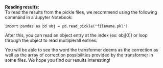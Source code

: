 <b>Reading results:</b>
<br>To read the results from the pickle files, we recommend using the following command in a Jupyter Notebook:

<code>import pandas as pd
obj = pd.read_pickle("filename.pkl")
</code>

After this, you can read an object entry at the index (ex: obj[0]) or loop through the object to read multiple/all entries.

You will be able to see the word the transformer deems as the correction as well as the array of correction possibilities provided by the transformer in some files. We hope you find our results interesting!

